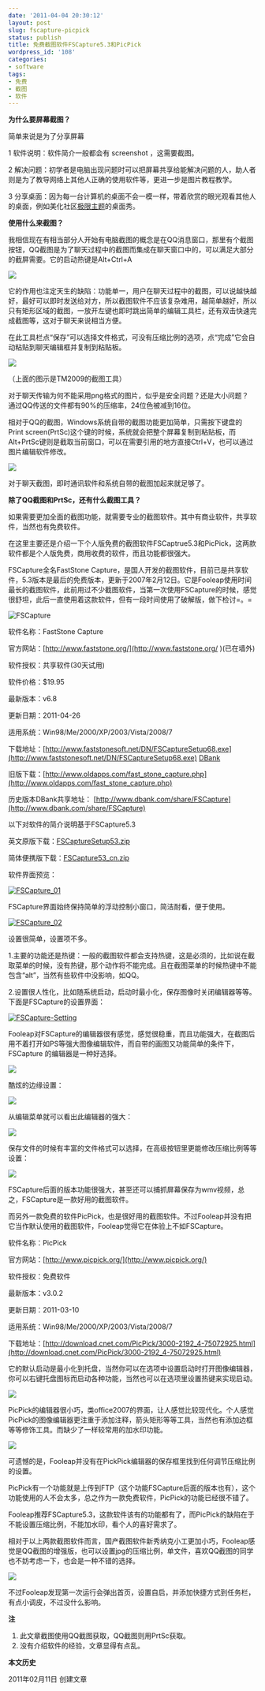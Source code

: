 ```yaml
---
date: '2011-04-04 20:30:12'
layout: post
slug: fscapture-picpick
status: publish
title: 免费截图软件FSCapture5.3和PicPick
wordpress_id: '108'
categories:
- software
tags:
- 免费
- 截图
- 软件
---
```


**为什么要屏幕截图？**

简单来说是为了分享屏幕

1 软件说明：软件简介一般都会有 screenshot ，这需要截图。

2 解决问题：初学者是电脑出现问题时可以把屏幕共享给能解决问题的人，助人者则是为了教导网络上其他人正确的使用软件等，更进一步是图片教程教学。

3 分享桌面：因为每一台计算机的桌面不会一模一样，带着欣赏的眼光观看其他人的桌面，例如美化社区[极限主题](http://bbs.themex.net)的桌面秀。

**使用什么来截图？**

我相信现在有相当部分人开始有电脑截图的概念是在QQ消息窗口，那里有个截图按钮，QQ截图是为了聊天过程中的截图而集成在聊天窗口中的，可以满足大部分的截屏需要。它的启动热键是Alt+Ctrl+A

![](http://i951.photobucket.com/albums/ad353/Fooleap/Blog/Fooleap/qqshot.png)

它的作用也注定天生的缺陷：功能单一，用户在聊天过程中的截图，可以说越快越好，最好可以即时发送给对方，所以截图软件不应该复杂难用，越简单越好，所以只有矩形区域的截图，一放开左键也即时跳出简单的编辑工具栏，还有双击快速完成截图等，这对于聊天来说相当方便。

在此工具栏点“保存”可以选择文件格式，可没有压缩比例的选项，点“完成”它会自动粘贴到聊天编辑框并复制到粘贴板。

![](http://i951.photobucket.com/albums/ad353/Fooleap/Blog/Fooleap/qqshot-tool.png)

（上面的图示是TM2009的截图工具）

对于聊天传输为何不能采用png格式的图片，似乎是安全问题？还是大小问题？
通过QQ传送的文件都有90%的压缩率，24位色被减到16位。

相对于QQ的截图，Windows系统自带的截图功能更加简单，只需按下键盘的Print screen(PrtSc)这个键的时候，系统就会把整个屏幕复制到粘贴板，而Alt+PrtSc键则是截取当前窗口，可以在需要引用的地方直接Ctrl+V，也可以通过图片编辑软件修改。

![](http://i951.photobucket.com/albums/ad353/Fooleap/Blog/Fooleap/prtsc.png)

对于聊天截图，即时通讯软件和系统自带的截图加起来就足够了。

**除了QQ截图和PrtSc，还有什么截图工具？**

如果需要更加全面的截图功能，就需要专业的截图软件。其中有商业软件，共享软件，当然也有免费软件。

在这里主要还是介绍一下个人版免费的截图软件FSCaptrue5.3和PicPick，这两款软件都是个人版免费，商用收费的软件，而且功能都很强大。

FSCapture全名FastStone Capture，是国人开发的截图软件，目前已是共享软件，5.3版本是最后的免费版本，更新于2007年2月12日。它是Fooleap使用时间最长的截图软件，此前用过不少截图软件，当第一次使用FSCapture的时候，感觉很舒坦，此后一直使用着这款软件，但有一段时间使用了破解版，做下检讨=。=

![FSCapture](http://i951.photobucket.com/albums/ad353/Fooleap/Blog/Fooleap/FSCapture.jpg)

软件名称：FastStone Capture

官方网站：[http://www.faststone.org/](http://www.faststone.org/ )(已在墙外)

软件授权：共享软件(30天试用)

软件价格：$19.95

最新版本：v6.8

更新日期：2011-04-26

适用系统：Win98/Me/2000/XP/2003/Vista/2008/7

下载地址：[http://www.faststonesoft.net/DN/FSCaptureSetup68.exe](http://www.faststonesoft.net/DN/FSCaptureSetup68.exe) [DBank](http://dl.dbank.com/c0v8bv0fen)

旧版下载：[http://www.oldapps.com/fast_stone_capture.php](http://www.oldapps.com/fast_stone_capture.php)

历史版本DBank共享地址： [http://www.dbank.com/share/FSCapture](http://www.dbank.com/share/FSCapture)

以下对软件的简介说明基于FSCapture5.3

英文原版下载：[FSCaptureSetup53.zip](http://www.dbank.com/download.action?t=40&k=NDk2MDUzNzM=&pcode=LCw0Mzk0MjEsNDM5NDIx&rnd=4)

简体便携版下载：[FSCapture53_cn.zip](http://www.dbank.com/download.action?t=40&k=NDk2MDU3MjM=&pcode=LCw0Mzk0MjEsNDM5NDIx&rnd=4)

软件界面预览：

[![FSCapture_01](http://i951.photobucket.com/albums/ad353/Fooleap/Blog/Fooleap/FSCapture_01.gif)](http://i951.photobucket.com/albums/ad353/Fooleap/Blog/Fooleap/FSCapture_01.gif)

FSCapture界面始终保持简单的浮动控制小窗口，简洁耐看，便于使用。

[![FSCapture_02](http://i951.photobucket.com/albums/ad353/Fooleap/Blog/Fooleap/FSCapture_02.png) ](http://i951.photobucket.com/albums/ad353/Fooleap/Blog/Fooleap/FSCapture_02.png)

设置很简单，设置项不多。

1.主要的功能还是热键：一般的截图软件都会支持热键，这是必须的，比如说在截取菜单的时候，没有热键，那个动作将不能完成。且在截图菜单的时候热键中不能包含“alt”，当然有些软件中没影响，如QQ。

2.设置很人性化，比如随系统启动，启动时最小化，保存图像时关闭编辑器等等。
下面是FSCapture的设置界面：

[![FSCapture-Setting](http://i951.photobucket.com/albums/ad353/Fooleap/Blog/Fooleap/fsc-setting.png)](http://i951.photobucket.com/albums/ad353/Fooleap/Blog/Fooleap/fsc-setting.png)

Fooleap对FSCapture的编辑器很有感觉，感觉很稳重，而且功能强大，在截图后用不着打开如PS等强大图像编辑软件，而自带的画图又功能简单的条件下，FSCapture 的编辑器是一种好选择。

[![](http://i951.photobucket.com/albums/ad353/Fooleap/Blog/Fooleap/fscapture-editor.png)](http://i951.photobucket.com/albums/ad353/Fooleap/Blog/Fooleap/fscapture-editor.png)

酷炫的边缘设置：

[![](http://i951.photobucket.com/albums/ad353/Fooleap/Blog/Fooleap/fscapture-edge.png)](http://i951.photobucket.com/albums/ad353/Fooleap/Blog/Fooleap/fscapture-edge.png)

从编辑菜单就可以看出此编辑器的强大：

[![](http://i951.photobucket.com/albums/ad353/Fooleap/Blog/Fooleap/fscapture-edit.png)](http://i951.photobucket.com/albums/ad353/Fooleap/Blog/Fooleap/fscapture-edit.png)

保存文件的时候有丰富的文件格式可以选择，在高级按钮里更能修改压缩比例等等设置：

[![](http://i951.photobucket.com/albums/ad353/Fooleap/Blog/Fooleap/fscapture-savesetting.png)](http://i951.photobucket.com/albums/ad353/Fooleap/Blog/Fooleap/fscapture-savesetting.png)

FSCapture后面的版本功能很强大，甚至还可以捕抓屏幕保存为wmv视频，总之，FSCapture是一款好用的截图软件。

而另外一款免费的软件PicPick，也是很好用的截图软件。不过Fooleap并没有把它当作默认使用的截图软件，Fooleap觉得它在体验上不如FSCapture。

软件名称：PicPick

官方网站：[http://www.picpick.org/](http://www.picpick.org/)

软件授权：免费软件

最新版本：v3.0.2

更新日期：2011-03-10

适用系统：Win98/Me/2000/XP/2003/Vista/2008/7

下载地址：[http://download.cnet.com/PicPick/3000-2192_4-75072925.html](http://download.cnet.com/PicPick/3000-2192_4-75072925.html)

它的默认启动是最小化到托盘，当然你可以在选项中设置启动时打开图像编辑器，你可以右键托盘图标而启动各种功能，当然也可以在选项里设置热键来实现启动。

[![](http://i951.photobucket.com/albums/ad353/Fooleap/Blog/Fooleap/picpick-tray.png)](http://i951.photobucket.com/albums/ad353/Fooleap/Blog/Fooleap/picpick-tray.png)

PicPick的编辑器很小巧，类office2007的界面，让人感觉比较现代化。个人感觉PicPick的图像编辑器更注重于添加注释，箭头矩形等等工具，当然也有添加边框等等修饰工具。而缺少了一样较常用的加水印功能。

[![](http://i951.photobucket.com/albums/ad353/Fooleap/Blog/Fooleap/picpick-editor.png)](http://i951.photobucket.com/albums/ad353/Fooleap/Blog/Fooleap/picpick-editor.png)

可遗憾的是，Fooleap并没有在PickPick编辑器的保存框里找到任何调节压缩比例的设置。

PicPick有一个功能就是上传到FTP（这个功能FSCapture后面的版本也有），这个功能使用的人不会太多，总之作为一款免费软件，PicPick的功能已经很不错了。

Fooleap推荐FSCapture5.3，这款软件该有的功能都有了，而PicPick的缺陷在于不能设置压缩比例，不能加水印，看个人的喜好需求了。

相对于以上两款截图软件而言，国产截图软件新秀纳克小工更加小巧，Fooleap感觉是QQ截图的增强版，也可以设置jpg的压缩比例，单文件，喜欢QQ截图的同学也不妨考虑一下，也会是一种不错的选择。

![](http://i951.photobucket.com/albums/ad353/Fooleap/Blog/Fooleap/e3710e38.png)

不过Fooleap发现第一次运行会弹出首页，设置自启，并添加快捷方式到任务栏，有点小调皮，不过没什么影响。

**注**

1. 此文章截图使用QQ截图获取，QQ截图则用PrtSc获取。
2. 没有介绍软件的经验，文章显得有点乱。

**本文历史**

2011年02月11日 创建文章
